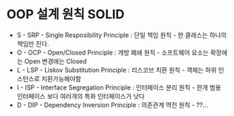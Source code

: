 # OOP 설계 원칙 SOLID
- S - SRP - Single Resposibility Principle : 단일 책임 원칙 - 한 클래스는 하나의 책임만 진다.
- O - OCP - Open/Closed Principle : 개방 폐쇄 원칙 - 소프트웨어 요소는 확장에는 Open 변경에는 Closed
- L - LSP - Liskov Substitution Principle : 리스코브 치환 원칙 - 객체는 하위 인스턴스로 치환가능해야함
- I - ISP - Interface Segregation Principle : 인터페이스 분리 원칙 - 한개 범용 인터페이스 보다 여러개의 특화 인터페이스가 낫다
- D - DIP - Dependency Inversion Principle : 의존관계 역전 원칙 - ??...
